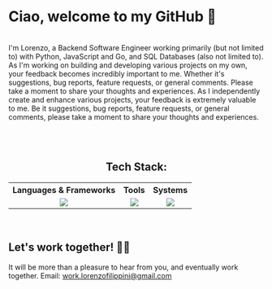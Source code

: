 <h1>Ciao, welcome to my GitHub 👋</h1>

<br>
I'm Lorenzo, a Backend Software Engineer working primarily (but not limited to) with Python, JavaScript and Go, and SQL Databases (also not limited to).
As I'm working on building and developing various projects on my own, your feedback becomes incredibly important to me. 
Whether it's suggestions, bug reports, feature requests, or general comments. Please take a moment to share your thoughts and experiences.
As I independently create and enhance various projects, your feedback is extremely valuable to me. 
Be it suggestions, bug reports, feature requests, or general comments, please take a moment to share your thoughts and experiences.

<br><br>
<div align="center">
  <p>
    <h2> Tech Stack: </h2>
  </p>
  <table style="margin: auto;">
    <tr>
      <th>Languages & Frameworks</th>
      <th>Tools</th>
      <th>Systems</th>
    </tr>
    <tr>
      <td valign="top">
        <div align="center">
        <a href="https://github.com/theMoor9?tab=repositories">
          <img src="https://go-skill-icons.vercel.app/api/icons?i=py,js,go,html,css,bash,django,nodejs,fastapi,flaskmd&perline=3&titles=true" />
        </a>
        </div>
      </td>
      <td valign="top">
        <div align="center">
        <a href=" https://github.com/theMoor9?tab=repositories">
          <img src="https://go-skill-icons.vercel.app/api/icons?i=vscode,obsidian,git,postgres,redis,mysql,mongodb&perline=3&titles=true" />
        </a>
        </div>
      </td>
      <td valign="top">
        <div align="center">
        <a href=" https://github.com/theMoor9?tab=repositories">
          <img src="https://go-skill-icons.vercel.app/api/icons?i=windows,linux,aws,gcp&perline=3&titles=true" />
        </a>
        </div>
      </td>
    </tr>
  </table>
</div>
<br><br>

## Let's work together! 🙏🏼

It will be more than a pleasure to hear from you, and eventually work together.
Email: work.lorenzofilippini@gmail.com
